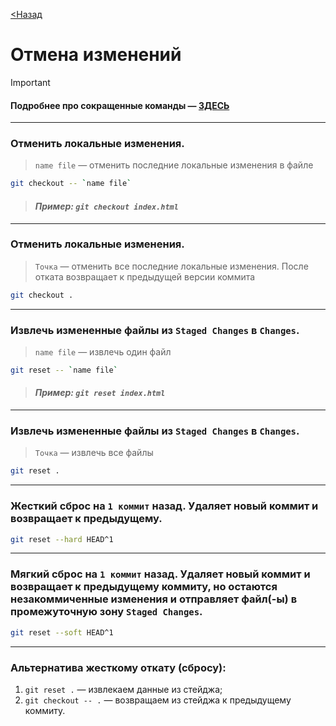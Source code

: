 [<Назад](/readme.md)

# Отмена изменений

> [!IMPORTANT]      
> #### Подробнее про сокращенные команды — [**ЗДЕСЬ**](/readme_ru/Alias.md)

---

### Отменить локальные изменения. 
> `name file` — отменить последние локальные изменения в файле

```bash
git checkout -- `name file`
```
> #### _Пример: `git checkout index.html`_

---

### Отменить локальные изменения. 
> `Точка` — отменить все последние локальные изменения. После отката возвращает к предыдущей версии коммита

```bash
git checkout .
```

---

### Извлечь измененные файлы из `Staged Changes` в `Changes`.
> `name file` — извлечь один файл

```bash
git reset -- `name file`
```
> #### _Пример: `git reset index.html`_

---

### Извлечь измененные файлы из `Staged Changes` в `Changes`.
> `Точка` — извлечь все файлы

```bash
git reset .
```

---

### Жесткий сброс на `1 коммит` назад. Удаляет новый коммит и возвращает к предыдущему.

```bash
git reset --hard HEAD^1
```

---

### Мягкий сброс на `1 коммит` назад. Удаляет новый коммит и возвращает к предыдущему коммиту, но остаются незакоммиченные изменения и отправляет файл(-ы) в промежуточную зону `Staged Changes`.

```bash
git reset --soft HEAD^1
```

---

### Альтернатива жесткому откату (сбросу):
1) `git reset .` — извлекаем данные из стейджа;
2) `git checkout -- .` — возвращаем из стейджа к предыдущему коммиту.